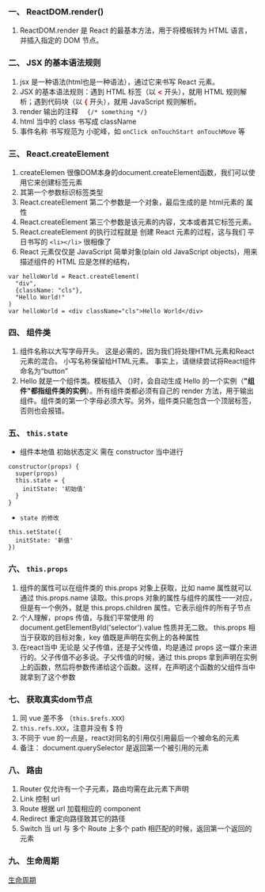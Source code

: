### 一、 ReactDOM.render()
1. ReactDOM.render 是 React 的最基本方法，用于将模板转为 HTML 语言，并插入指定的 DOM 节点。

### 二、 JSX 的基本语法规则
1. jsx 是一种语法(html也是一种语法），通过它来书写 React 元素。
2. JSX 的基本语法规则：遇到 HTML 标签（以 <strong style="color:red"><</strong> 开头），就用 HTML 规则解析；遇到代码块（以 <strong style="color:red">{</strong> 开头），就用 JavaScript 规则解析。
3. render 输出的注释 `  {/* something */}`
4. html 当中的 class 书写成 className
5. 事件名称 书写规范为 小驼峰，如 `onClick onTouchStart onTouchMove` 等

### 三、 React.createElement
1. createElemen 很像DOM本身的document.createElement函数，我们可以使用它来创建标签元素
2. 其第一个参数标识标签类型
3. React.createElement 第二个参数是一个对象，最后生成的是 html元素的 属性
4. React.createElement 第三个参数是该元素的内容，文本或者其它标签元素。
5. React.createElement 的执行过程就是 创建 React 元素的过程，这与我们 平日书写的 `<li></li>` 很相像了
6. React 元素仅仅是 JavaScript 简单对象(plain old JavaScript objects)，用来描述组件的 HTML 应是怎样的结构，
```
var helloWorld = React.createElement(
  "div",
  {className: "cls"},
  "Hello World!"
)
var helloWorld = <div className="cls">Hello World</div>
```

### 四、 组件类
1. 组件名称以大写字母开头。 这是必需的，因为我们将处理HTML元素和React元素的混合。 小写名称保留给HTML元素。 事实上，请继续尝试将React组件命名为“button”
2. Hello 就是一个组件类。模板插入 <Hello /> （<Hello></Hello>)时，会自动生成 Hello 的一个实例（**"组件"都指组件类的实例**）。所有组件类都必须有自己的 render 方法，用于输出组件。组件类的第一个字母必须大写。另外，组件类只能包含一个顶层标签，否则也会报错。

### 五、 `this.state`
* 组件本地值 初始状态定义 需在 constructor 当中进行
```
constructor(props) {
  super(props)
  this.state = {
    initState: '初始值'
  }
}
```
* `state 的修改`
```
this.setState({
  initState: '新值'
})
```

### 六、 `this.props`
1. 组件的属性可以在组件类的 this.props 对象上获取，比如 name 属性就可以通过 this.props.name 读取。this.props 对象的属性与组件的属性一一对应，但是有一个例外，就是 this.props.children 属性。它表示组件的所有子节点
2. 个人理解，props 传值，与我们平常使用 的 document.getElementById('selector').value 性质并无二致。 this.props 相当于获取的目标对象，key 值既是声明在实例上的各种属性
3. 在react当中 无论是 父子传值，还是子父传值，均是通过 props 这一媒介来进行的。父子传值不必多说。子父传值的时候，通过 this.props 拿到声明在实例上的函数，然后将参数传递给这个函数。这样，在声明这个函数的父组件当中就拿到了这个参数


### 七、 获取真实dom节点
1. 同 vue 差不多 （`this.$refs.XXX`)
2. `this.refs.XXX`，注意并没有 $ 符
3. 不同于 vue 的一点是，react对同名的引用仅引用最后一个被命名的元素 
4. 备注： document.querySelector 是返回第一个被引用的元素

### 八、 路由
1. Router 仅允许有一个子元素，路由均需在此元素下声明
2. Link 控制 url
3. Route 根据 url 加载相应的 component
4. Redirect 重定向路径致其它的路径
5. Switch 当 url 与 多个 Route 上多个 path 相匹配的时候，返回第一个返回的元素

### 九、 生命周期
[生命周期](https://zhuanlan.zhihu.com/p/24926575)
